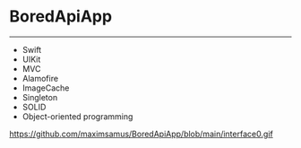 # BoredApiApp
____
* Swift 
* UIKit
* MVC 
* Alamofire
* ImageCache
* Singleton
* SOLID
* Object-oriented programming

https://github.com/maximsamus/BoredApiApp/blob/main/interface0.gif
